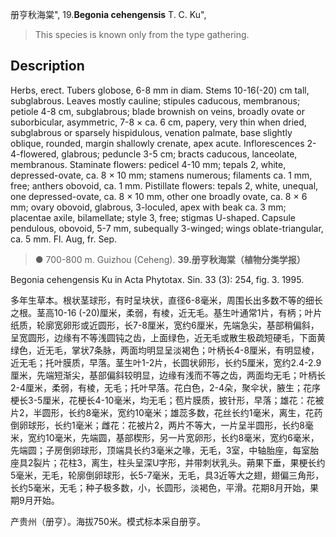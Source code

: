 册亨秋海棠",
19.**Begonia cehengensis** T. C. Ku",

> This species is known only from the type gathering.

## Description
Herbs, erect. Tubers globose, 6-8 mm in diam. Stems 10-16(-20) cm tall, subglabrous. Leaves mostly cauline; stipules caducous, membranous; petiole 4-8 cm, subglabrous; blade brownish on veins, broadly ovate or suborbicular, asymmetric, 7-8 × ca. 6 cm, papery, very thin when dried, subglabrous or sparsely hispidulous, venation palmate, base slightly oblique, rounded, margin shallowly crenate, apex acute. Inflorescences 2-4-flowered, glabrous; peduncle 3-5 cm; bracts caducous, lanceolate, membranous. Staminate flowers: pedicel 4-10 mm; tepals 2, white, depressed-ovate, ca. 8 × 10 mm; stamens numerous; filaments ca. 1 mm, free; anthers obovoid, ca. 1 mm. Pistillate flowers: tepals 2, white, unequal, one depressed-ovate, ca. 8 × 10 mm, other one broadly ovate, ca. 8 × 6 mm; ovary obovoid, glabrous, 3-loculed, apex with beak ca. 3 mm; placentae axile, bilamellate; style 3, free; stigmas U-shaped. Capsule pendulous, obovoid, 5-7 mm, subequally 3-winged; wings oblate-triangular, ca. 5 mm. Fl. Aug, fr. Sep.

> ● 700-800 m. Guizhou (Ceheng).
**39.册亨秋海棠（植物分类学报）**

Begonia cehengensis Ku in Acta Phytotax. Sin. 33 (3): 254, fig. 3. 1995.

多年生草本。根状茎球形，有时呈块状，直径6-8毫米，周围长出多数不等的细长之根。茎高10-16 (-20)厘米，柔弱，有棱，近无毛。基生叶通常1片，有柄；叶片纸质，轮廓宽卵形或近圆形，长7-8厘米，宽约6厘米，先端急尖，基部稍偏斜，呈宽圆形，边缘有不等浅圆钝之齿，上面绿色，近无毛或散生极疏短硬毛，下面黄绿色，近无毛，掌状7条脉，两面均明显呈淡褐色；叶柄长4-8厘米，有明显棱，近无毛；托叶膜质，早落。茎生叶1-2片，长圆状卵形，长约5厘米，宽约2.4-2.9厘米，先端短渐尖，基部偏斜较明显，边缘有浅而不等之齿，两面均无毛；叶柄长2-4厘米，柔弱，有棱，无毛；托叶早落。花白色，2-4朵，聚伞状，腋生；花序梗长3-5厘米，花梗长4-10毫米，均无毛；苞片膜质，披针形，早落；雄花：花被片2，半圆形，长约8毫米，宽约10毫米；雄蕊多数，花丝长约1毫米，离生，花药倒卵球形，长约1毫米；雌花：花被片2，两片不等大，一片呈半圆形，长约8毫米，宽约10毫米，先端圆，基部楔形，另一片宽卵形，长约8毫米，宽约6毫米，先端圆；子房倒卵球形，顶端具长约3毫米之喙，无毛，3室，中轴胎座，每室胎座具2裂片；花柱3，离生，柱头呈深U字形，并带刺状乳头。蒴果下垂，果梗长约5毫米，无毛，轮廓倒卵球形，长5-7毫米，无毛，具3近等大之翅，翅偏三角形，长约5毫米，无毛；种子极多数，小，长圆形，淡褐色，平滑。花期8月开始，果期9月开始。

产贵州（册亨）。海拔750米。模式标本采自册亨。
